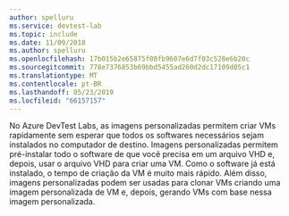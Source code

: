 ```yaml
---
author: spelluru
ms.service: devtest-lab
ms.topic: include
ms.date: 11/09/2018
ms.author: spelluru
ms.openlocfilehash: 17b015b2e65875f08fb9607e6d7f03c528e6b20c
ms.sourcegitcommit: 778e7376853b69bbd5455ad260d2dc17109d05c1
ms.translationtype: MT
ms.contentlocale: pt-BR
ms.lasthandoff: 05/23/2019
ms.locfileid: "66157157"
---
```

No Azure DevTest Labs, as imagens personalizadas permitem criar VMs rapidamente sem esperar que todos os softwares necessários sejam instalados no computador de destino. Imagens personalizadas permitem pré-instalar todo o software de que você precisa em um arquivo VHD e, depois, usar o arquivo VHD para criar uma VM. Como o software já está instalado, o tempo de criação da VM é muito mais rápido. Além disso, imagens personalizadas podem ser usadas para clonar VMs criando uma imagem personalizada de VM e, depois, gerando VMs com base nessa imagem personalizada.
